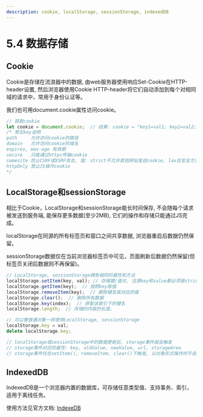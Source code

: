 ```yaml
---
description: cookie, localStorage, sessionStorage, indexedDB
---
```


# 5.4 数据存储

## Cookie

Cookie是存储在流浪器中的数据, 由web服务器使用响应Set-Cookie在HTTP-header设置, 然后浏览器使用Cookie HTTP-header将它们自动添加到每个对相同域的请求中，常用于身份认证等。

我们也可用document.cookie属性访问cookie。

```javascript
// 获取cookie
let cookie = document.cookie;  // 结果: cookie = "key1=val1; key2=val2; ..."
/* 常见key说明
path     允许访问cookie的路径
domain   允许访问cookie的域名
expires, max-age 有效期
secure   只能通过https传输cookie
samesite 防止CSRF或XSRF攻击, 值: strict不允许其他网站发送cookie, lax在安全方法下发送
httpOnly 禁止JS操作cookie
*/
```

## LocalStorage和sessionStorage

相比于Cookie，LocalStorage和sessionStorage能长时间保存, 不会随每个请求被发送到服务端, 能保存更多数据(至少2MB), 它们的操作和存储只能通过JS完成。

localStorage在同源的所有标签页和窗口之间共享数据, 浏览器重启后数据仍然保留。

sessionStorage数据仅在当前浏览器标签页中可见，页面刷新后数据仍然保留(但标签页关闭后数据则不再保留)。

```javascript
// LocalStorage, sessionStorage拥有相同的属性和方法
localStorage.setItem(key, val); // 存储键/值对, 注意key和value都必须是string
localStorage.getItem(key);  // 按照key取值
localStorage.removeItem(key);  // 删除键及其对应的值
localStorage.clear();  // 删除所有数据
localStorage.key(index);  // 获取该索引下的键名
localStorage.length;  // 存储的内容的长度。

// 可以像普通对象一样使用LocalStorage, sessionStorage
localStorage.key = val;
delete localStorage.key;

// localStorage或sessionStorage中的数据更新后, storage事件就会触发
// storage事件对应的属性: key, oldValue, newValue, url, storageArea
// storage事件仅在setItem(), removeItem, clear()下触发, 以对象形式操作时不会触发
```

## IndexedDB

IndexedDB是一个浏览器内置的数据库，可存储任意类型值、支持事务、索引，适用于离线任务。

使用方法见官方文档: [IndexeDB](https://w3c.github.io/IndexedDB/)

